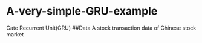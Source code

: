 # A-very-simple-GRU-example
Gate Recurrent Unit(GRU)
##Data
A stock transaction data of Chinese stock market 
